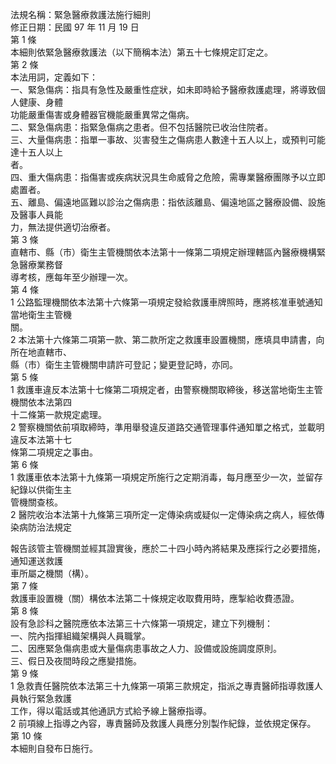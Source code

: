 法規名稱：緊急醫療救護法施行細則  
修正日期：民國 97 年 11 月 19 日  
第 1 條  
本細則依緊急醫療救護法（以下簡稱本法）第五十七條規定訂定之。  
第 2 條  
本法用詞，定義如下：  
一、緊急傷病：指具有急性及嚴重性症狀，如未即時給予醫療救護處理，將導致個人健康、身體  
功能嚴重傷害或身體器官機能嚴重異常之傷病。  
二、緊急傷病患：指緊急傷病之患者。但不包括醫院已收治住院者。  
三、大量傷病患：指單一事故、災害發生之傷病患人數達十五人以上，或預判可能達十五人以上  
者。  
四、重大傷病患：指傷害或疾病狀況具生命威脅之危險，需專業醫療團隊予以立即處置者。  
五、離島、偏遠地區難以診治之傷病患：指依該離島、偏遠地區之醫療設備、設施及醫事人員能  
力，無法提供適切治療者。  
第 3 條  
直轄市、縣（市）衛生主管機關依本法第十一條第二項規定辦理轄區內醫療機構緊急醫療業務督  
導考核，應每年至少辦理一次。  
第 4 條  
1 公路監理機關依本法第十六條第一項規定發給救護車牌照時，應將核准車號通知當地衛生主管機  
關。  
2 本法第十六條第二項第一款、第二款所定之救護車設置機關，應填具申請書，向所在地直轄市、  
縣（市）衛生主管機關申請許可登記；變更登記時，亦同。  
第 5 條  
1 救護車違反本法第十七條第二項規定者，由警察機關取締後，移送當地衛生主管機關依本法第四  
十二條第一款規定處理。  
2 警察機關依前項取締時，準用舉發違反道路交通管理事件通知單之格式，並載明違反本法第十七  
條第二項規定之事由。  
第 6 條  
1 救護車依本法第十九條第一項規定所施行之定期消毒，每月應至少一次，並留存紀錄以供衛生主  
管機關查核。  
2 醫院收治本法第十九條第三項所定一定傳染病或疑似一定傳染病之病人，經依傳染病防治法規定  


報告該管主管機關並經其證實後，應於二十四小時內將結果及應採行之必要措施，通知運送救護  
車所屬之機關（構）。  
第 7 條  
救護車設置機（關）構依本法第二十條規定收取費用時，應掣給收費憑證。  
第 8 條  
設有急診科之醫院應依本法第三十六條第一項規定，建立下列機制：  
一、院內指揮組織架構與人員職掌。  
二、因應緊急傷病患或大量傷病患事故之人力、設備或設施調度原則。  
三、假日及夜間時段之應變措施。  
第 9 條  
1 急救責任醫院依本法第三十九條第一項第三款規定，指派之專責醫師指導救護人員執行緊急救護  
工作，得以電話或其他通訊方式給予線上醫療指導。  
2 前項線上指導之內容，專責醫師及救護人員應分別製作紀錄，並依規定保存。  
第 10 條  
本細則自發布日施行。  


